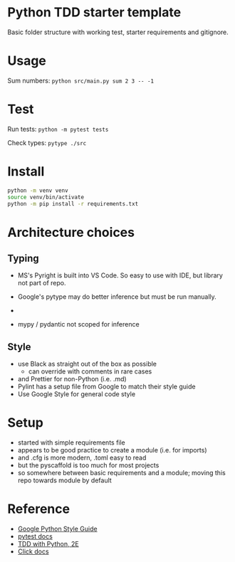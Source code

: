 # Python TDD starter template

Basic folder structure with working test, starter requirements and gitignore.

# Usage

Sum numbers:
`python src/main.py sum 2 3 -- -1`

# Test

Run tests:
`python -m pytest tests`

Check types:
`pytype ./src`

# Install

```sh
python -m venv venv
source venv/bin/activate
python -m pip install -r requirements.txt
```

# Architecture choices

## Typing

- MS's Pyright is built into VS Code. So easy to use with IDE, but library not part of repo.

- Google's pytype may do better inference but must be run manually.
-
- mypy / pydantic not scoped for inference

## Style

- use Black as straight out of the box as possible
  - can override with comments in rare cases
- and Prettier for non-Python (i.e. .md)
- Pylint has a setup file from Google to match their style guide
- Use Google Style for general code style

# Setup

- started with simple requirements file
- appears to be good practice to create a module (i.e. for imports)
- and .cfg is more modern, .toml easy to read
- but the pyscaffold is too much for most projects
- so somewhere between basic requirements and a module; moving this repo towards module by default

# Reference

- [Google Python Style Guide](https://google.github.io/styleguide/pyguide.html)
- [pytest docs](https://docs.pytest.org/en/6.2.x/example/index.html)
- [TDD with Python, 2E](https://learning.oreilly.com/library/view/test-driven-development-with/9781491958698/part01.html#part1)
- [Click docs](https://click.palletsprojects.com/en/8.0.x/#documentation)
